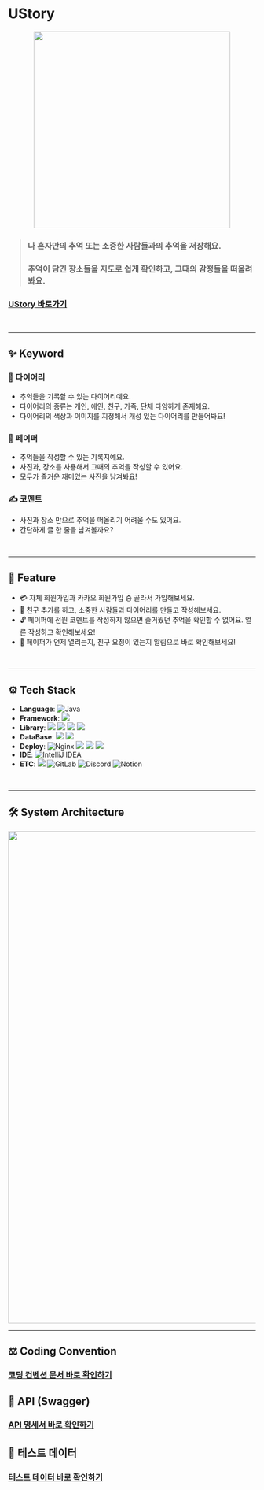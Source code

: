 # UStory
<p align="center">
    <img src="https://kdt-gitlab.elice.io/cloud_track/class_02/web_project3/team02/ustory-backend/uploads/b5d777e60b7568f100165140c8df1198/KakaoTalk_Photo_2024-06-14-04-59-05.png" width="400">
</p>

> ### 나 혼자만의 추억 또는 소중한 사람들과의 추억을 저장해요. <br>
> ### 추억이 담긴 장소들을 지도로 쉽게 확인하고, 그때의 감정들을 떠올려봐요.

### [UStory 바로가기](https://ustory.me)
<br>

---
## ✨️ Keyword
### 📒 다이어리

- 추억들을 기록할 수 있는 다이어리예요.
- 다이어리의 종류는 개인, 애인, 친구, 가족, 단체 다양하게 존재해요.
- 다이어리의 색상과 이미지를 지정해서 개성 있는 다이어리를 만들어봐요!

### 📄 페이퍼

- 추억들을 작성할 수 있는 기록지예요.
- 사진과, 장소를 사용해서 그때의 추억을 작성할 수 있어요.
- 모두가 즐거운 재미있는 사진을 남겨봐요!

### ✍️ 코멘트

- 사진과 장소 만으로 추억을 떠올리기 어려울 수도 있어요.
- 간단하게 글 한 줄을 남겨볼까요?

<br>

---

## 📌 Feature

- 💳 자체 회원가입과 카카오 회원가입 중 골라서 가입해보세요.
- 🤼 친구 추가를 하고, 소중한 사람들과 다이어리를 만들고 작성해보세요.
- 🔓 페이퍼에 전원 코멘트를 작성하지 않으면 즐거웠던 추억을 확인할 수 없어요. 얼른 작성하고 확인해보세요!
- 🔔 페이퍼가 언제 열리는지, 친구 요청이 있는지 알림으로 바로 확인해보세요!

<br>

---

## ⚙️ Tech Stack
- **Language**: ![Java](https://img.shields.io/badge/Java17-%23ED8B00.svg?style=flat&logo=openjdk&logoColor=white)
- **Framework**: <img src="https://img.shields.io/badge/Spring Boot 3.2.5-6DB33F?style=flat&logo=springboot&logoColor=white"/>
- **Library**: <img src="https://img.shields.io/badge/Spring Security-6DB33F?style=flat&logo=springsecurity&logoColor=white"/> <img src="https://img.shields.io/badge/JWT-000000?style=flat&logo=jsonwebtokens&logoColor=white"/> <img src="https://img.shields.io/badge/Spring Data JPA-6DB33F?style=flat&logoColor=white"/> <img src="https://img.shields.io/badge/Query DSL-527FFF?style=flat&logoColor=white"/>
- **DataBase**: <img src="https://img.shields.io/badge/mysql 8.0-4479A1?style=flat&logo=mysql&logoColor=white"/> <img src="https://img.shields.io/badge/redis 7.2-%23DD0031.svg?style=flat&logo=redis&logoColor=white"/>
- **Deploy**: ![Nginx](https://img.shields.io/badge/nginx-%23009639.svg?style=flat&logo=nginx&logoColor=white) <img src="https://img.shields.io/badge/Amazon EC2-FF9900?style=flat&logo=amazonec2&logoColor=white"/> <img src="https://img.shields.io/badge/Amazon RDS-527FFF?style=flat&logo=amazonrds&logoColor=white"/> <img src="https://img.shields.io/badge/Amazon S3-569A31?style=flat&logo=amazons3&logoColor=white"/>
- **IDE**: ![IntelliJ IDEA](https://img.shields.io/badge/IntelliJIDEA-000000.svg?style=flat&logo=intellij-idea&logoColor=white)
- **ETC**: <img src="https://img.shields.io/badge/git-F05032?style=flat&logo=git&logoColor=white"/> ![GitLab](https://img.shields.io/badge/gitlab-%23181717.svg?style=flat&logo=gitlab&logoColor=white) ![Discord](https://img.shields.io/badge/Discord-%235865F2.svg?style=flat&logo=discord&logoColor=white) ![Notion](https://img.shields.io/badge/Notion-%23000000.svg?style=flat&logo=notion&logoColor=white)

<br>

---

## 🛠 System Architecture
<img src="https://kdt-gitlab.elice.io/cloud_track/class_02/web_project3/team02/ustory-backend/uploads/4edb9e6899ca3de17311ca3e8ae84282/SystemArchitecture.png" width="1000"/>

<br>

---

## ⚖️ Coding Convention

### [코딩 컨벤션 문서 바로 확인하기](https://pickle-grenadilla-f6e.notion.site/85edfed2b654415d9887fb6962b13fa2?pvs=4)

## 📄 API (Swagger)

### [API 명세서 바로 확인하기](http://34.64.93.16:8080/swagger-ui/index.html)

## 🥽 테스트 데이터

### [테스트 데이터 바로 확인하기](https://pickle-grenadilla-f6e.notion.site/aef588b49efc4e4db457ab90429deba0?pvs=4)
